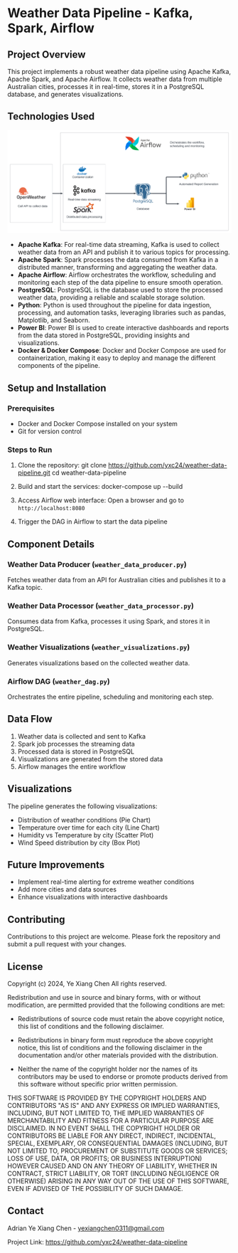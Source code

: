 # Weather Data Pipeline -  Kafka, Spark, Airflow

## Project Overview
This project implements a robust weather data pipeline using Apache Kafka, Apache Spark, and Apache Airflow. It collects weather data from multiple Australian cities, processes it in real-time, stores it in a PostgreSQL database, and generates visualizations.

## Technologies Used
![Data Infrastructure](weather_visualizations/project_diagram.png)
- **Apache Kafka**: For real-time data streaming, Kafka is used to collect weather data from an API and publish it to various topics for processing.
- **Apache Spark**: Spark processes the data consumed from Kafka in a distributed manner, transforming and aggregating the weather data.
- **Apache Airflow**: Airflow orchestrates the workflow, scheduling and monitoring each step of the data pipeline to ensure smooth operation.
- **PostgreSQL**: PostgreSQL is the database used to store the processed weather data, providing a reliable and scalable storage solution.
- **Python**: Python is used throughout the pipeline for data ingestion, processing, and automation tasks, leveraging libraries such as pandas, Matplotlib, and Seaborn.
- **Power BI**: Power BI is used to create interactive dashboards and reports from the data stored in PostgreSQL, providing insights and visualizations.
- **Docker & Docker Compose**: Docker and Docker Compose are used for containerization, making it easy to deploy and manage the different components of the pipeline.

## Setup and Installation

### Prerequisites
- Docker and Docker Compose installed on your system
- Git for version control

### Steps to Run
1. Clone the repository:
git clone https://github.com/yxc24/weather-data-pipeline.git
cd weather-data-pipeline

2. Build and start the services:
docker-compose up --build

3. Access Airflow web interface:
Open a browser and go to `http://localhost:8080`

4. Trigger the DAG in Airflow to start the data pipeline

## Component Details

### Weather Data Producer (`weather_data_producer.py`)
Fetches weather data from an API for Australian cities and publishes it to a Kafka topic.

### Weather Data Processor (`weather_data_processor.py`)
Consumes data from Kafka, processes it using Spark, and stores it in PostgreSQL.

### Weather Visualizations (`weather_visualizations.py`)
Generates visualizations based on the collected weather data.

### Airflow DAG (`weather_dag.py`)
Orchestrates the entire pipeline, scheduling and monitoring each step.

## Data Flow
1. Weather data is collected and sent to Kafka
2. Spark job processes the streaming data
3. Processed data is stored in PostgreSQL
4. Visualizations are generated from the stored data
5. Airflow manages the entire workflow

## Visualizations
The pipeline generates the following visualizations:
- Distribution of weather conditions (Pie Chart)
- Temperature over time for each city (Line Chart)
- Humidity vs Temperature by city (Scatter Plot)
- Wind Speed distribution by city (Box Plot)

## Future Improvements
- Implement real-time alerting for extreme weather conditions
- Add more cities and data sources
- Enhance visualizations with interactive dashboards

## Contributing
Contributions to this project are welcome. Please fork the repository and submit a pull request with your changes.

## License
Copyright (c) 2024, Ye Xiang Chen
All rights reserved.

Redistribution and use in source and binary forms, with or without
modification, are permitted provided that the following conditions are met:

* Redistributions of source code must retain the above copyright notice, this
  list of conditions and the following disclaimer.

* Redistributions in binary form must reproduce the above copyright notice,
  this list of conditions and the following disclaimer in the documentation
  and/or other materials provided with the distribution.

* Neither the name of the copyright holder nor the names of its
  contributors may be used to endorse or promote products derived from
  this software without specific prior written permission.

THIS SOFTWARE IS PROVIDED BY THE COPYRIGHT HOLDERS AND CONTRIBUTORS "AS IS"
AND ANY EXPRESS OR IMPLIED WARRANTIES, INCLUDING, BUT NOT LIMITED TO, THE
IMPLIED WARRANTIES OF MERCHANTABILITY AND FITNESS FOR A PARTICULAR PURPOSE ARE
DISCLAIMED. IN NO EVENT SHALL THE COPYRIGHT HOLDER OR CONTRIBUTORS BE LIABLE
FOR ANY DIRECT, INDIRECT, INCIDENTAL, SPECIAL, EXEMPLARY, OR CONSEQUENTIAL
DAMAGES (INCLUDING, BUT NOT LIMITED TO, PROCUREMENT OF SUBSTITUTE GOODS OR
SERVICES; LOSS OF USE, DATA, OR PROFITS; OR BUSINESS INTERRUPTION) HOWEVER
CAUSED AND ON ANY THEORY OF LIABILITY, WHETHER IN CONTRACT, STRICT LIABILITY,
OR TORT (INCLUDING NEGLIGENCE OR OTHERWISE) ARISING IN ANY WAY OUT OF THE USE
OF THIS SOFTWARE, EVEN IF ADVISED OF THE POSSIBILITY OF SUCH DAMAGE.

## Contact
Adrian Ye Xiang Chen - yexiangchen0311@gmail.com

Project Link: https://github.com/yxc24/weather-data-pipeline
